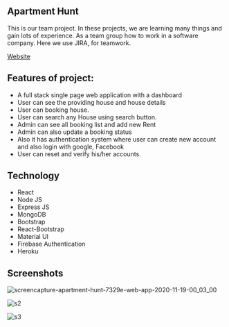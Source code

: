 ## Apartment Hunt
This is our team project. In these projects, we are learning many things and gain lots of experience. As a team group how to work in a software company. Here we use JIRA, for teamwork.

[Website](https://apartment-hunt-7329e.web.app/)

## Features of project:

- A full stack single page web application with a dashboard
- User can see the providing house and house details
- User can booking house.
- User can search any House using search button.
- Admin can see all booking list and add new Rent
- Admin can also update a booking status
- Also it has authentication system where user can create new account and also login with google, Facebook
- User can reset and verify his/her accounts.

## Technology

- React
- Node JS
- Express JS
- MongoDB
- Bootstrap
- React-Bootstrap
- Material UI
- Firebase Authentication
- Heroku

## Screenshots

![screencapture-apartment-hunt-7329e-web-app-2020-11-19-00_03_00](https://user-images.githubusercontent.com/39863835/99569417-cc3c5180-29fa-11eb-93d5-b3fb1f536ecf.png)

![s2](https://user-images.githubusercontent.com/39863835/99569957-761bde00-29fb-11eb-8a29-28ec7e1dc8c1.jpg)

![s3](https://user-images.githubusercontent.com/39863835/99570764-a1eb9380-29fc-11eb-8b9e-b27bc5f0969c.jpg)
